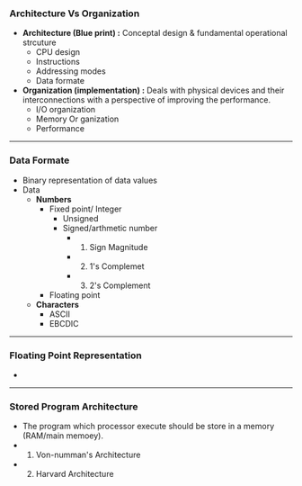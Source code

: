 ### **Architecture Vs Organization**
- **Architecture (Blue print) :** Conceptal design & fundamental operational strcuture
	- CPU design 
	- Instructions
	- Addressing modes
	- Data formate
- **Organization (implementation) :** Deals with physical devices and their interconnections with a perspective of improving the performance. 
	- I/O organization
	- Memory Or ganization 
	- Performance

---

### **Data Formate**
- Binary representation of data values
- Data
	- **Numbers**
		- Fixed point/ Integer
			- Unsigned
			- Signed/arthmetic number
				- 1. Sign Magnitude
				- 2. 1's Complemet
				- 3. 2's Complement
		- Floating point
	- **Characters**
		- ASCII 
		- EBCDIC 

---
### **Floating Point Representation**
- 





---
### **Stored Program Architecture**
- The program which processor execute should be store in a memory (RAM/main memoey).
- 1. Von-numman's Architecture
- 2. Harvard Architecture